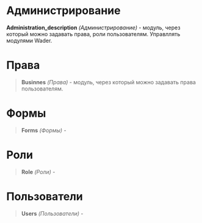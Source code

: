 # Администрирование

**Administration_description** *(Администрирование)* - модуль, через который можно задавать права, роли пользователям. Управллять 
модулями Wader.

# Права
>**Businnes** *(Права)* - модуль, через который можно задавать права пользователям.

# Формы

>**Forms** *(Формы)* - 

# Роли

>**Role** *(Роли)* -

# Пользователи

>**Users** *(Пользователи)* -
